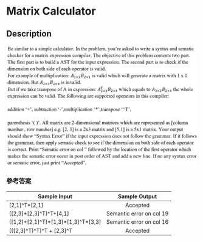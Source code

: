 # Matrix Calculator
## Description
![圖片參考名稱](https://github.com/cycu10627135/Matrix-Calculator/blob/master/Matrix_Calculator.PNG "description")

  
### 參考答案
| Sample Input  | Sample Output |
|-------|:-----:|
| [2,1]^T\*[2,1] | Accepted |
| ([2,3]\*[2,3]^T)^T+[4,1] | Semantic error on col 19 |
| ([1,2]+[2,1]^T)\*[1,3]\*[1,3]^T\*[3,3]| Semantic error on col 16 |
| (([2,3]^T)^T)^T + [2,3]^T | Accepted |


